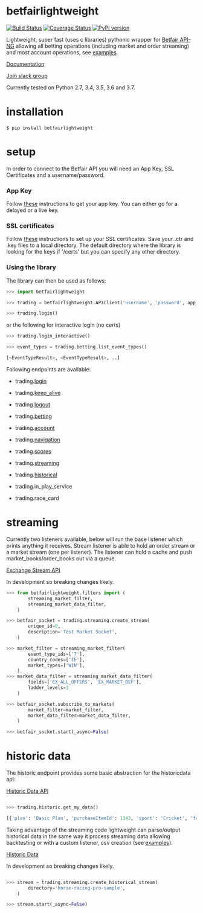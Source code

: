 
# betfairlightweight

[![Build Status](https://travis-ci.org/liampauling/betfair.svg?branch=master)](https://travis-ci.org/liampauling/betfair) [![Coverage Status](https://coveralls.io/repos/github/liampauling/betfair/badge.svg?branch=master)](https://coveralls.io/github/liampauling/betfair?branch=master) [![PyPI version](https://badge.fury.io/py/betfairlightweight.svg)](https://pypi.python.org/pypi/betfairlightweight)

Lightweight, super fast (uses c libraries) pythonic wrapper for [Betfair API-NG](http://docs.developer.betfair.com/docs/display/1smk3cen4v3lu3yomq5qye0ni) allowing all betting operations (including market and order streaming) and most account operations, see [examples](https://github.com/liampauling/betfair/tree/master/examples).

[Documentation](https://github.com/liampauling/betfair/wiki)

[Join slack group](https://betfairlightweight.herokuapp.com)

Currently tested on Python 2.7, 3.4, 3.5, 3.6 and 3.7.

# installation

```
$ pip install betfairlightweight
```

# setup

In order to connect to the Betfair API you will need an App Key, SSL Certificates and a username/password.

### App Key
Follow [these](https://docs.developer.betfair.com/display/1smk3cen4v3lu3yomq5qye0ni/Application+Keys) instructions to get your app key. You can either go for a delayed or a live key.

### SSL certificates
Follow [these](https://docs.developer.betfair.com/display/1smk3cen4v3lu3yomq5qye0ni/Non-Interactive+%28bot%29+login) instructions to set up your SSL certificates. Save your .ctr and .key files to a local directory. The default directory where the library is looking for the keys if '/certs' but you can specify any other directory.

### Using the library

The library can then be used as follows:

```python
>>> import betfairlightweight

>>> trading = betfairlightweight.APIClient('username', 'password', app_key='app_key', certs='/certs')

>>> trading.login()
```

or the following for interactive login (no certs)

```python
>>> trading.login_interactive()
```


```python
>>> event_types = trading.betting.list_event_types()

[<EventTypeResult>, <EventTypeResult>, ..]
```

Following endpoints are available:

- trading.[login](http://docs.developer.betfair.com/docs/pages/viewpage.action?pageId=3834909#Login&SessionManagement-Login)
- trading.[keep_alive](http://docs.developer.betfair.com/docs/pages/viewpage.action?pageId=3834909#Login&SessionManagement-KeepAlive)
- trading.[logout](http://docs.developer.betfair.com/docs/pages/viewpage.action?pageId=3834909#Login&SessionManagement-Logout)

- trading.[betting](http://docs.developer.betfair.com/docs/display/1smk3cen4v3lu3yomq5qye0ni/Betting+API)
- trading.[account](http://docs.developer.betfair.com/docs/display/1smk3cen4v3lu3yomq5qye0ni/Accounts+API)
- trading.[navigation](http://docs.developer.betfair.com/docs/display/1smk3cen4v3lu3yomq5qye0ni/Navigation+Data+For+Applications)
- trading.[scores](http://docs.developer.betfair.com/docs/display/1smk3cen4v3lu3yomq5qye0ni/Race+Status+API)
- trading.[streaming](http://docs.developer.betfair.com/docs/display/1smk3cen4v3lu3yomq5qye0ni/Exchange+Stream+API)
- trading.[historical](https://historicdata.betfair.com/#/apidocs)

- trading.in_play_service
- trading.race_card


# streaming

Currently two listeners available, below will run the base listener which prints anything it receives. Stream listener is able to hold an order stream or a market stream (one per listener). The listener can hold a cache and push market_books/order_books out via a queue.

[Exchange Stream API](http://docs.developer.betfair.com/docs/display/1smk3cen4v3lu3yomq5qye0ni/Exchange+Stream+API)

In development so breaking changes likely.

```python
>>> from betfairlightweight.filters import (
        streaming_market_filter,
        streaming_market_data_filter,
    )

>>> betfair_socket = trading.streaming.create_stream(
        unique_id=0,
        description='Test Market Socket',
    )

>>> market_filter = streaming_market_filter(
        event_type_ids=['7'],
        country_codes=['IE'],
        market_types=['WIN'],
    )
>>> market_data_filter = streaming_market_data_filter(
        fields=['EX_ALL_OFFERS', 'EX_MARKET_DEF'],
        ladder_levels=3
    )

>>> betfair_socket.subscribe_to_markets(
        market_filter=market_filter,
        market_data_filter=market_data_filter,
    )

>>> betfair_socket.start(_async=False)
```

# historic data

The historic endpoint provides some basic abstraction for the historicdata api:

[Historic Data API](https://historicdata.betfair.com/#/apidocs)

```python

>>> trading.historic.get_my_data()

[{'plan': 'Basic Plan', 'purchaseItemId': 1343, 'sport': 'Cricket', 'forDate': '2017-06-01T00:00:00'}]
```

Taking advantage of the streaming code lightweight can parse/output historical data in the same way it process streaming data allowing backtesting or with a custom listener, csv creation (see [examples](https://github.com/liampauling/betfair/tree/master/examples)).

[Historic Data](https://historicdata.betfair.com/#/home)

In development so breaking changes likely.

```python

>>> stream = trading.streaming.create_historical_stream(
        directory='horse-racing-pro-sample',
    )

>>> stream.start(_async=False)
```
